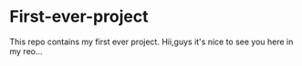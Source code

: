 # First-ever-project
This repo contains my first ever project.
Hii,guys it's nice to see you here in my reo...
